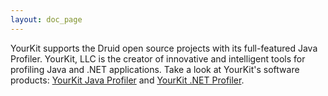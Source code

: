 ```yaml
---
layout: doc_page
---
```


YourKit supports the Druid open source projects with its
full-featured Java Profiler.
YourKit, LLC is the creator of innovative and intelligent tools for profiling
Java and .NET applications. Take a look at YourKit's software products:
<a href="http://www.yourkit.com/java/profiler/index.jsp">YourKit Java
Profiler</a> and
<a href="http://www.yourkit.com/.net/profiler/index.jsp">YourKit .NET
Profiler</a>.
